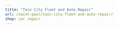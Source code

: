 ```yaml
---
title: "Twin City Fleet and Auto Repair"
url: /saint-paul/twin-city-fleet-and-auto-repair/
shop: car repair
---
```


